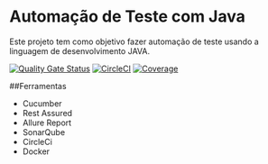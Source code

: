 # Automação de Teste com Java

Este projeto tem como objetivo fazer automação de teste usando a linguagem de desenvolvimento JAVA.


[![Quality Gate Status](https://sonarcloud.io/api/project_badges/measure?project=fejsrodrigues_java-automation-test&metric=alert_status)](https://sonarcloud.io/dashboard?id=fejsrodrigues_java-automation-test)  [![CircleCI](https://circleci.com/gh/fejsrodrigues/java-automation-test.svg?style=svg)](https://circleci.com/gh/fejsrodrigues/java-automation-test) [![Coverage](https://sonarcloud.io/api/project_badges/measure?project=fejsrodrigues_java-automation-test&metric=coverage)](https://sonarcloud.io/dashboard?id=fejsrodrigues_java-automation-test)


##Ferramentas

- Cucumber
- Rest Assured
- Allure Report
- SonarQube
- CircleCi
- Docker
